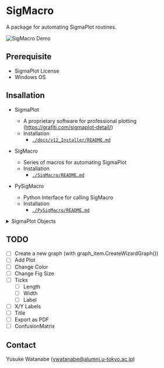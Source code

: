 <!-- ---
!-- Timestamp: 2025-03-23 13:21:23
!-- Author: ywatanabe
!-- File: /home/ywatanabe/win/documents/SigMacro/README.md
!-- --- -->

# SigMacro

A package for automating SigmaPlot routines.

![SigMacro Demo](./docs/demo.gif)

## Prerequisite

 - SigmaPlot License 
 - Windows OS

## Insallation

- SigmaPlot
  - A proprietary software for professional plotting (https://grafiti.com/sigmaplot-detail/)
  - Installation
    - [`./docs/v12_Installer/README.md`](./docs/v12_Installer/README.md)

- SigMacro
  - Series of macros for automating SigmaPlot
  - Installation
    - [`./SigMacro/README.md`](./SigMacro/README.md)

- PySigMacro
  - Python Interface for calling SigMacro
  - Installation
    - [`./PySigMacro/README.md`](./PySigMacro/README.md)

<details>
<summary>SigmaPlot Objects</summary>

``` plaintext
**Application**
└── **Notebooks** (collection)
    └── **Notebook**
        └── **NotebookItems** (collection)
            ├── **NativeWorksheetItem**
            │   ├── **DataTableNamedDataRanges** (collection)
            │   │   └── **NamedDataRange**
            │   ├── Smoother
            │   ├── PlotEquation
            │   └── **GraphWizard**
            ├── ExcelItem
            │   ├── DataTableNamedDataRanges (collection)
            │   │   └── NamedDataRange
            │   ├── Smoother
            │   ├── PlotEquation
            │   └── **GraphWizard**
            ├── FitItem
            │   └── FitResults
            ├── TransformItem
            ├── ReportItem
            ├── **MacroItem**
            ├── **NotebookItem**
            ├── **SectionItem**
            └── **GraphItem**
                └── **Pages** (collection)
                    └── **GraphObjects (Page)** (collection)
                        ├── Text
                        ├── **Line**
                        ├── **Solid**
                        ├── **GraphObject**
                        ├── Group
                        ├── Smoother
                        ├── PlotEquation
                        └── **Graph**
                            ├── **Graph Objects (Axis)** (collection)
                            │   └── **Axis**
                            ├── **Line** (collection)
                            ├── Text (collection)
                            │   └── Text
                            ├── Group (AutoLegend)
                            │   ├── Solid
                            │   └── Text
                            ├── **Graph Objects (Plots)** (collection)
                            │   └── **Plot**
                            │       ├── Symbol
                            │       ├── **Line**
                            │       ├── **Solid**
                            │       └── Text
                            ├── GraphObjects (Tuple) (collection)
                            │   └── Tuple
                            ├── Graph Objects (DropLines) (collection)
                            │   └── Line
                            └── Graph Objects (Function) (collection)
                                ├── Function (Line)
                                └── Text
```
</details>

## TODO
- [ ] Create a new graph (with graph_item.CreateWizardGraph())
- [ ] Add Plot
- [ ] Change Color
- [ ] Change Fig Size
- [ ] Ticks
  - [ ] Length
  - [ ] Width
  - [ ] Label
- [ ] X/Y Labels
- [ ] Title
- [ ] Export as PDF
- [ ] ConfusionMatrix

## Contact
Yusuke Watanabe (ywatanabe@alumni.u-tokyo.ac.jp)

<!-- EOF -->
